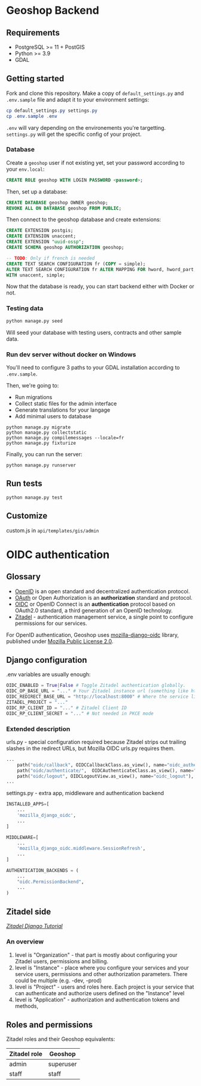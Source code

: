 # Geoshop Backend

## Requirements

* PostgreSQL >= 11 + PostGIS
* Python >= 3.9
* GDAL

## Getting started

Fork and clone this repository. Make a copy of `default_settings.py` and `.env.sample` file and adapt it to your environment settings:

```powershell
cp default_settings.py settings.py
cp .env.sample .env
```

`.env` will vary depending on the environements you're targetting.
`settings.py` will get the specific config of your project.

### Database

Create a `geoshop` user if not existing yet, set your password according to your `env.local`:

```sql
CREATE ROLE geoshop WITH LOGIN PASSWORD <password>;
```

Then, set up a database:

```sql
CREATE DATABASE geoshop OWNER geoshop;
REVOKE ALL ON DATABASE geoshop FROM PUBLIC;
```

Then connect to the geoshop database and create extensions:

```sql
CREATE EXTENSION postgis;
CREATE EXTENSION unaccent;
CREATE EXTENSION "uuid-ossp";
CREATE SCHEMA geoshop AUTHORIZATION geoshop;

-- TODO: Only if french is needed
CREATE TEXT SEARCH CONFIGURATION fr (COPY = simple);
ALTER TEXT SEARCH CONFIGURATION fr ALTER MAPPING FOR hword, hword_part, word
WITH unaccent, simple;
```

Now that the database is ready, you can start backend either with Docker or not.

### Testing data

```bash
python manage.py seed
```

Will seed your database with testing users, contracts and other sample data.

### Run dev server without docker on Windows

You'll need to configure 3 paths to your GDAL installation according to `.env.sample`.

Then, we're going to:

 * Run migrations
 * Collect static files for the admin interface
 * Generate translations for your langage
 * Add minimal users to database

```shell
python manage.py migrate
python manage.py collectstatic
python manage.py compilemessages --locale=fr
python manage.py fixturize
```

Finally, you can run the server:

```shell
python manage.py runserver
```

## Run tests

```shell
python manage.py test
```

## Customize

custom.js in `api/templates/gis/admin`

# OIDC authentication

## Glossary

* [OpenID](https://openid.net/) is an open standard and decentralized authentication protocol.
* [OAuth](https://oauth.net/) or Open Authorization is an **authorization** standard and protocol.
* [OIDC]() or OpenID Connect is an **authentication** protocol based on OAuth2.0 standard, a third generation of an OpenID technology.
* [Zitadel](https://zitadel.ch) - authentication management service, a single point to configure permissions for our services.

For OpenID authentication, Geoshop uses [mozilla-django-oidc](https://github.com/mozilla/mozilla-django-oidc) library, published under [Mozilla Public License 2.0](https://github.com/mozilla/mozilla-django-oidc/blob/main/LICENSE).

## Django configuration

.env variables are usually enough:
```python
OIDC_ENABLED = True|False # Toggle Zitadel authentication globally.
OIDC_OP_BASE_URL = "..." # Your Zitadel instance url (something like https://geoshop-demo-abcdef.zitadel.cloud)
OIDC_REDIRECT_BASE_URL = "http://localhost:8000" # Where the service lives, different for local server or docker container
ZITADEL_PROJECT = "..."
OIDC_RP_CLIENT_ID = "..." # Zitadel Client ID
OIDC_RP_CLIENT_SECRET = "..." # Not needed in PKCE mode
```

### Extended description
urls.py - special configuration required because Zitadel strips out trailing slashes in the redirect URLs, but Mozilla OIDC urls.py requires them.
```python
...
    path("oidc/callback", OIDCCallbackClass.as_view(), name="oidc_authentication_callback"),
    path("oidc/authenticate/",  OIDCAuthenticateClass.as_view(), name="oidc_authentication_init"),
    path("oidc/logout", OIDCLogoutView.as_view(), name="oidc_logout"),
...
```

settings.py - extra app, middleware and authentication backend
```python
INSTALLED_APPS=[
    ...
    'mozilla_django_oidc',
    ...
]

MIDDLEWARE=[
    ...
    'mozilla_django_oidc.middleware.SessionRefresh',
    ...
]

AUTHENTICATION_BACKENDS = (
    ...
    "oidc.PermissionBackend",
    ...
)
```

## Zitadel side

*[Zitadel Django Tutorial](https://zitadel.com/docs/sdk-examples/python-django)*

### An overview

1. level is "Organization" - that part is mostly about configuring your Zitadel users, permissions and billing.
1. level is "Instance" - place where you configure your services and your service users, permissions and other authorization parameters. There could be multiple (e.g. -dev, -prod)
1. level is "Project" - users and roles here. Each project is your service that can authenticate and authorize users defined on the "Instance" level
1. level is "Application" - authorization and authentication tokens and methods,


## Roles and permissions

Zitadel roles and their Geoshop equivalents:

| Zitadel role      | Geoshop       |
| ----------------- | ------------- |
| admin             | superuser     |
| staff             | staff         |

